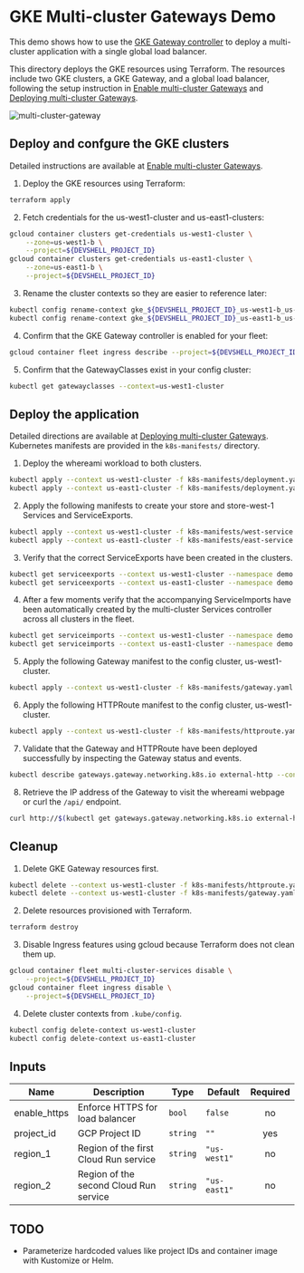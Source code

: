 # GKE Multi-cluster Gateways Demo

This demo shows how to use the [GKE Gateway controller](https://cloud.google.com/kubernetes-engine/docs/concepts/gateway-api) to deploy a multi-cluster application with a single global load balancer.

This directory deploys the GKE resources using Terraform. The resources include two GKE clusters, a GKE Gateway, and a global load balancer, following the setup instruction in [Enable multi-cluster Gateways](https://cloud.google.com/kubernetes-engine/docs/how-to/enabling-multi-cluster-gateways) and [Deploying multi-cluster Gateways](https://cloud.google.com/kubernetes-engine/docs/how-to/deploying-multi-cluster-gateways).

![multi-cluster-gateway](https://cloud.google.com/static/kubernetes-engine/images/multi-cluster-gateway-ex1-v2.svg)

## Deploy and confgure the GKE clusters

Detailed instructions are available at [Enable multi-cluster Gateways](https://cloud.google.com/kubernetes-engine/docs/how-to/enabling-multi-cluster-gateways).

1. Deploy the GKE resources using Terraform:

```bash
terraform apply
```

2. Fetch credentials for the us-west1-cluster and us-east1-clusters:

```bash
gcloud container clusters get-credentials us-west1-cluster \
    --zone=us-west1-b \
    --project=${DEVSHELL_PROJECT_ID}
gcloud container clusters get-credentials us-east1-cluster \
    --zone=us-east1-b \
    --project=${DEVSHELL_PROJECT_ID}
```

3. Rename the cluster contexts so they are easier to reference later:

```bash
kubectl config rename-context gke_${DEVSHELL_PROJECT_ID}_us-west1-b_us-west1-cluster us-west1-cluster
kubectl config rename-context gke_${DEVSHELL_PROJECT_ID}_us-east1-b_us-east1-cluster us-east1-cluster 
```

4. Confirm that the GKE Gateway controller is enabled for your fleet:

```bash
gcloud container fleet ingress describe --project=${DEVSHELL_PROJECT_ID}
```

5. Confirm that the GatewayClasses exist in your config cluster:

```bash
kubectl get gatewayclasses --context=us-west1-cluster
```

## Deploy the application

Detailed directions are available at [Deploying multi-cluster Gateways](https://cloud.google.com/kubernetes-engine/docs/how-to/deploying-multi-cluster-gateways). Kubernetes manifests are provided in the `k8s-manifests/` directory.

1. Deploy the whereami workload to both clusters.

```bash
kubectl apply --context us-west1-cluster -f k8s-manifests/deployment.yaml
kubectl apply --context us-east1-cluster -f k8s-manifests/deployment.yaml
```

2. Apply the following manifests to create your store and store-west-1 Services and ServiceExports.

```bash
kubectl apply --context us-west1-cluster -f k8s-manifests/west-service.yaml
kubectl apply --context us-east1-cluster -f k8s-manifests/east-service.yaml
```

3. Verify that the correct ServiceExports have been created in the clusters.

```bash
kubectl get serviceexports --context us-west1-cluster --namespace demo
kubectl get serviceexports --context us-east1-cluster --namespace demo
```

4. After a few moments verify that the accompanying ServiceImports have been automatically created by the multi-cluster Services controller across all clusters in the fleet.

```bash
kubectl get serviceimports --context us-west1-cluster --namespace demo
kubectl get serviceimports --context us-east1-cluster --namespace demo
```

5. Apply the following Gateway manifest to the config cluster, us-west1-cluster.

```bash
kubectl apply --context us-west1-cluster -f k8s-manifests/gateway.yaml
```

6. Apply the following HTTPRoute manifest to the config cluster, us-west1-cluster.

```bash
kubectl apply --context us-west1-cluster -f k8s-manifests/httproute.yaml
```

7. Validate that the Gateway and HTTPRoute have been deployed successfully by inspecting the Gateway status and events.

```bash
kubectl describe gateways.gateway.networking.k8s.io external-http --context us-west1-cluster  --namespace demo
```

8. Retrieve the IP address of the Gateway to visit the whereami webpage or curl the `/api/` endpoint.

```bash
curl http://$(kubectl get gateways.gateway.networking.k8s.io external-http -o=jsonpath="{.status.addresses[0].value}" --context us-west1-cluster --namespace demo)/api/
```

## Cleanup

1. Delete GKE Gateway resources first.

```bash
kubectl delete --context us-west1-cluster -f k8s-manifests/httproute.yaml
kubectl delete --context us-west1-cluster -f k8s-manifests/gateway.yaml
```

2. Delete resources provisioned with Terraform.

```bash
terraform destroy
```

3. Disable Ingress features using gcloud because Terraform does not clean them up.

```bash
gcloud container fleet multi-cluster-services disable \
    --project=${DEVSHELL_PROJECT_ID}
gcloud container fleet ingress disable \
    --project=${DEVSHELL_PROJECT_ID}
```

4. Delete cluster contexts from `.kube/config`.

```bash
kubectl config delete-context us-west1-cluster
kubectl config delete-context us-east1-cluster
```

## Inputs

| Name | Description | Type | Default | Required |
|------|-------------|------|---------|:--------:|
| enable\_https | Enforce HTTPS for load balancer | `bool` | `false` | no |
| project\_id | GCP Project ID | `string` | `""` | yes |
| region\_1 | Region of the first Cloud Run service | `string` | `"us-west1"` | no |
| region\_2 | Region of the second Cloud Run service | `string` | `"us-east1"` | no |

## TODO

* Parameterize hardcoded values like project IDs and container image with Kustomize or Helm.
